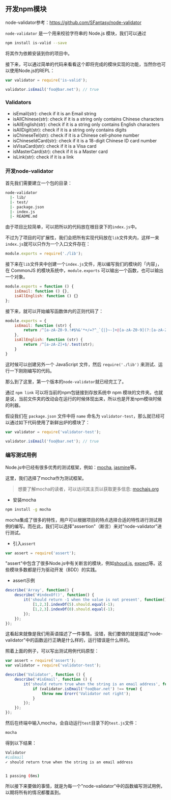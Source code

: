 ## 开发npm模块

node-validator参考：https://github.com/SFantasy/node-validator

`node-validator` 是一个用来校验字符串的 Node.js 模块，我们可以通过

```bash
npm install is-valid --save
```

将其作为依赖安装到你的项目中。

接下来，可以通过简单的代码来看看这个即将完成的模块实现的功能，当然你也可以使用Node.js的REPL：

```JavaScript
var validator = require('is-valid');

validator.isEmail('foo@bar.net'); // true
```

### Validators

- isEmail(str): check if it is an Email string
- isAllChinese(str): check if it is a string only contains Chinese characters
- isAllEnglish(str): check if it is a string only contains English characters
- isAllDigit(str): check if it is a string only contains digits
- isChineseTel(str): check if it is a Chinese cell-phone number
- isChineseIdCard(str): check if it is a 18-digit Chinese ID card number
- isVisaCard(str): check if it is a Visa card
- isMasterCard(str): check if it is a Master card
- isLink(str): check if it is a link

### 开发node-validator

首先我们需要建立一个包的目录：

```bash
node-validator
  |- lib/
  |- test/
  |- package.json
  |- index.js
  |- README.md
```

由于项目比较简单，可以把所以的代码放在根目录下的`index.js`中。

不过为了项目的可扩展性，我们会把所有实现代码放在`lib`文件夹内，这样一来`index.js`就可以只作为一个入口文件存在：

```JavaScript
module.exports = require('./lib');
```

接下来在`lib`文件夹中创建一个`index.js`文件，用以编写我们的模块的「内容」，在 CommonJS 的模块系统中，`module.exports` 可以输出一个函数，也可以输出一个对象。

```JavaScript
module.exports = function () {
  	isEmail: function () {},
    isAllEnglish: function () {}
};
```

接下来，就可以开始编写函数体内的正则代码了：

```JavaScript
module.exports = {
    isEmail: function (str) {
        return /^[a-zA-Z0-9.!#$%&'*+/=?^_`{|}~-]+@[a-zA-Z0-9](?:[a-zA-Z0-9-]{0,61}[a-zA-Z0-9])?(?:\.[a-zA-Z0-9](?:[a-zA-Z0-9-]{0,61}[a-zA-Z0-9])?)*$/.test(str);
    },
    isAllEnglish: function (str) {
        return /^[a-zA-Z]+$/.test(str);
    }
}
```

这时候可以创建另外一个 JavaScript 文件，然后 `require('./lib')` 来测试、运行一下刚刚编写的代码。

那么到了这里，第一个版本的`node-validator`就已经完工了。

通过 `npm link` 可以将当前的npm包链接到存放系统中 npm 模块的文件夹。也就是说，当前文件夹的改动会在运行的时候体现出来，所以也是开发npm模块时候的利器。

假设我们在 `package.json` 文件中将 `name` 命名为 `validator-test`，那么就已经可以通过如下代码使用了新鲜出炉的模块了：

```JavaScript
var validator = require('validator-test');

validator.isEmail('foo@bar.net'); // true
```

### 编写测试用例

Node.js中已经有很多优秀的测试框架，例如：[mocha](https://www.npmjs.com/package/mocha), [jasmine](https://github.com/jasmine/jasmine)等。

这里，我们选择了mocha作为测试框架。

> 想要了解mocha的读者，可以访问其主页以获取更多信息: [mochajs.org](http://mochajs.org/)

- 安装mocha

```bash
npm install -g mocha
```

mocha集成了很多的特性，用户可以根据项目的特点选择合适的特性进行测试用例的编写。而在此，我们可以选择"assertion"（断言）来对"node-validator"进行测试。

- 引入`assert`

```JavaScript
var assert = require('assert');
```

"assert"中包含了很多Node.js中有关断言的模块，例如[shoud.js](https://github.com/visionmedia/should.js), [expect](https://github.com/LearnBoost/expect.js)等。这些模块多数都是行为驱动开发（BDD）的实践。

- assert示例

```JavaScript
describe('Array', function() {
    describe('#indexOf()', function() {
        it('should return -1 when the value is not present', function() {
            [1,2,3].indexOf(5).should.equal(-1);
            [1,2,3].indexOf(0).should.equal(-1);
        });
    });
});
```

这看起来就像是我们用英语描述了一件事情。没错，我们要做的就是描述"node-validator"中的函数运行正确是什么样的，运行错误是什么样的。

照着上面的例子，可以写出测试用例代码原型：

```JavaScript
var assert = require('assert');
var validator = require('validator-test');

describe('Validator', function () {
    describe('#isEmail', function () {
        it('should return true when the string is an email address', function () {
            if (validator.isEmail('foo@bar.net') !== true) {
                throw new Erorr('Validator not right');
            }
        });
    });
});
```

然后在终端中输入mocha，会自动运行`test`目录下的`test.js`文件：

```bash
mocha
```

得到以下结果：

```bash
Validator
#isEmail
✓ should return true when the string is an email address


1 passing (6ms)
```

所以接下来要做的事情，就是为每一个"node-validator"中的函数编写测试用例，以期将所有的情况都覆盖到。